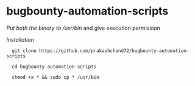 # bugbounty-automation-scripts
_Put both the binary to /usr/bin_ and give execution permission 


*Installation*

```
  git clone https://github.com/prakashchand72/bugbounty-automation-scripts 
  
  cd bugbounty-automation-scripts
  
  chmod +x * && sudo cp * /usr/bin 
  
  
```
